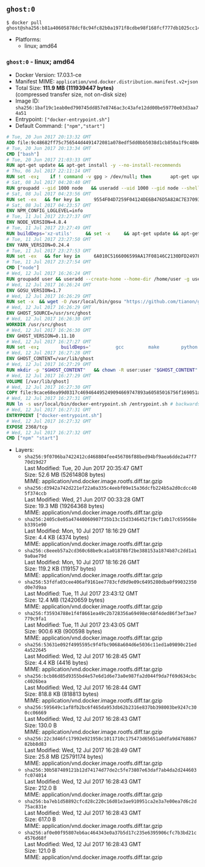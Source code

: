 ## `ghost:0`

```console
$ docker pull ghost@sha256:b81a40605878dcf8c94fc82b0a1971f8cdbe98f168fcf777db1025cc14a0692a
```

-	Platforms:
	-	linux; amd64

### `ghost:0` - linux; amd64

-	Docker Version: 17.03.1-ce
-	Manifest MIME: `application/vnd.docker.distribution.manifest.v2+json`
-	Total Size: **111.9 MB (111939447 bytes)**  
	(compressed transfer size, not on-disk size)
-	Image ID: `sha256:1baf19c1eab0ed790745dd857e8746ac3c43afe12dd00be59770e03d3aa74a51`
-	Entrypoint: `["docker-entrypoint.sh"]`
-	Default Command: `["npm","start"]`

```dockerfile
# Tue, 20 Jun 2017 20:13:32 GMT
ADD file:9c48682ff75c756544d4491472081a078edf5dd0bb5038d1cb850a1f9c480e3e in / 
# Tue, 20 Jun 2017 20:13:34 GMT
CMD ["bash"]
# Tue, 20 Jun 2017 21:03:33 GMT
RUN apt-get update && apt-get install -y --no-install-recommends 		ca-certificates 		curl 		wget 	&& rm -rf /var/lib/apt/lists/*
# Thu, 06 Jul 2017 22:11:14 GMT
RUN set -ex; 	if ! command -v gpg > /dev/null; then 		apt-get update; 		apt-get install -y --no-install-recommends 			gnupg2 			dirmngr 		; 		rm -rf /var/lib/apt/lists/*; 	fi
# Sat, 08 Jul 2017 04:20:40 GMT
RUN groupadd --gid 1000 node   && useradd --uid 1000 --gid node --shell /bin/bash --create-home node
# Sat, 08 Jul 2017 04:23:56 GMT
RUN set -ex   && for key in     9554F04D7259F04124DE6B476D5A82AC7E37093B     94AE36675C464D64BAFA68DD7434390BDBE9B9C5     FD3A5288F042B6850C66B31F09FE44734EB7990E     71DCFD284A79C3B38668286BC97EC7A07EDE3FC1     DD8F2338BAE7501E3DD5AC78C273792F7D83545D     B9AE9905FFD7803F25714661B63B535A4C206CA9     C4F0DFFF4E8C1A8236409D08E73BC641CC11F4C8     56730D5401028683275BD23C23EFEFE93C4CFFFE   ; do     gpg --keyserver pgp.mit.edu --recv-keys "$key" ||     gpg --keyserver keyserver.pgp.com --recv-keys "$key" ||     gpg --keyserver ha.pool.sks-keyservers.net --recv-keys "$key" ;   done
# Sat, 08 Jul 2017 04:23:57 GMT
ENV NPM_CONFIG_LOGLEVEL=info
# Tue, 11 Jul 2017 23:27:37 GMT
ENV NODE_VERSION=4.8.4
# Tue, 11 Jul 2017 23:27:49 GMT
RUN buildDeps='xz-utils'     && set -x     && apt-get update && apt-get install -y $buildDeps --no-install-recommends     && rm -rf /var/lib/apt/lists/*     && curl -SLO "https://nodejs.org/dist/v$NODE_VERSION/node-v$NODE_VERSION-linux-x64.tar.xz"     && curl -SLO --compressed "https://nodejs.org/dist/v$NODE_VERSION/SHASUMS256.txt.asc"     && gpg --batch --decrypt --output SHASUMS256.txt SHASUMS256.txt.asc     && grep " node-v$NODE_VERSION-linux-x64.tar.xz\$" SHASUMS256.txt | sha256sum -c -     && tar -xJf "node-v$NODE_VERSION-linux-x64.tar.xz" -C /usr/local --strip-components=1     && rm "node-v$NODE_VERSION-linux-x64.tar.xz" SHASUMS256.txt.asc SHASUMS256.txt     && apt-get purge -y --auto-remove $buildDeps     && ln -s /usr/local/bin/node /usr/local/bin/nodejs
# Tue, 11 Jul 2017 23:27:50 GMT
ENV YARN_VERSION=0.24.4
# Tue, 11 Jul 2017 23:27:53 GMT
RUN set -ex   && for key in     6A010C5166006599AA17F08146C2130DFD2497F5   ; do     gpg --keyserver pgp.mit.edu --recv-keys "$key" ||     gpg --keyserver keyserver.pgp.com --recv-keys "$key" ||     gpg --keyserver ha.pool.sks-keyservers.net --recv-keys "$key" ;   done   && curl -fSLO --compressed "https://yarnpkg.com/downloads/$YARN_VERSION/yarn-v$YARN_VERSION.tar.gz"   && curl -fSLO --compressed "https://yarnpkg.com/downloads/$YARN_VERSION/yarn-v$YARN_VERSION.tar.gz.asc"   && gpg --batch --verify yarn-v$YARN_VERSION.tar.gz.asc yarn-v$YARN_VERSION.tar.gz   && mkdir -p /opt/yarn   && tar -xzf yarn-v$YARN_VERSION.tar.gz -C /opt/yarn --strip-components=1   && ln -s /opt/yarn/bin/yarn /usr/local/bin/yarn   && ln -s /opt/yarn/bin/yarn /usr/local/bin/yarnpkg   && rm yarn-v$YARN_VERSION.tar.gz.asc yarn-v$YARN_VERSION.tar.gz
# Tue, 11 Jul 2017 23:27:54 GMT
CMD ["node"]
# Wed, 12 Jul 2017 16:26:24 GMT
RUN groupadd user && useradd --create-home --home-dir /home/user -g user user
# Wed, 12 Jul 2017 16:26:24 GMT
ENV GOSU_VERSION=1.7
# Wed, 12 Jul 2017 16:26:29 GMT
RUN set -x 	&& wget -O /usr/local/bin/gosu "https://github.com/tianon/gosu/releases/download/$GOSU_VERSION/gosu-$(dpkg --print-architecture)" 	&& wget -O /usr/local/bin/gosu.asc "https://github.com/tianon/gosu/releases/download/$GOSU_VERSION/gosu-$(dpkg --print-architecture).asc" 	&& export GNUPGHOME="$(mktemp -d)" 	&& gpg --keyserver ha.pool.sks-keyservers.net --recv-keys B42F6819007F00F88E364FD4036A9C25BF357DD4 	&& gpg --batch --verify /usr/local/bin/gosu.asc /usr/local/bin/gosu 	&& rm -r "$GNUPGHOME" /usr/local/bin/gosu.asc 	&& chmod +x /usr/local/bin/gosu 	&& gosu nobody true
# Wed, 12 Jul 2017 16:26:29 GMT
ENV GHOST_SOURCE=/usr/src/ghost
# Wed, 12 Jul 2017 16:26:30 GMT
WORKDIR /usr/src/ghost
# Wed, 12 Jul 2017 16:26:30 GMT
ENV GHOST_VERSION=0.11.10
# Wed, 12 Jul 2017 16:27:27 GMT
RUN set -ex; 		buildDeps=' 		gcc 		make 		python 		unzip 	'; 	apt-get update; 	apt-get install -y $buildDeps --no-install-recommends; 	rm -rf /var/lib/apt/lists/*; 		wget -O ghost.zip "https://github.com/TryGhost/Ghost/releases/download/${GHOST_VERSION}/Ghost-${GHOST_VERSION}.zip"; 	unzip ghost.zip; 		npm install --production; 		apt-get purge -y --auto-remove $buildDeps; 		rm ghost.zip; 	npm cache clean; 	rm -rf /tmp/npm*
# Wed, 12 Jul 2017 16:27:28 GMT
ENV GHOST_CONTENT=/var/lib/ghost
# Wed, 12 Jul 2017 16:27:29 GMT
RUN mkdir -p "$GHOST_CONTENT" 	&& chown -R user:user "$GHOST_CONTENT" 	&& ln -s "$GHOST_CONTENT/config.js" "$GHOST_SOURCE/config.js"
# Wed, 12 Jul 2017 16:27:29 GMT
VOLUME [/var/lib/ghost]
# Wed, 12 Jul 2017 16:27:30 GMT
COPY file:9cace68ea99d0317c469464495249094669747893a60585016756f169051a609 in /usr/local/bin/ 
# Wed, 12 Jul 2017 16:27:31 GMT
RUN ln -s usr/local/bin/docker-entrypoint.sh /entrypoint.sh # backwards compat
# Wed, 12 Jul 2017 16:27:31 GMT
ENTRYPOINT ["docker-entrypoint.sh"]
# Wed, 12 Jul 2017 16:27:32 GMT
EXPOSE 2368/tcp
# Wed, 12 Jul 2017 16:27:32 GMT
CMD ["npm" "start"]
```

-	Layers:
	-	`sha256:9f0706ba7422412cd468804fee456786f88bed94bf9aea6dde2a47f770d19d27`  
		Last Modified: Tue, 20 Jun 2017 20:35:47 GMT  
		Size: 52.6 MB (52614808 bytes)  
		MIME: application/vnd.docker.image.rootfs.diff.tar.gzip
	-	`sha256:d3942a742d221ef22a0a335c4eebf09e15a36dcfb224b5a2d0cdcc405f374ccb`  
		Last Modified: Wed, 21 Jun 2017 00:33:28 GMT  
		Size: 19.3 MB (19264368 bytes)  
		MIME: application/vnd.docker.image.rootfs.diff.tar.gzip
	-	`sha256:2405c8e05a47440060907f35b13c15d3346452f19cf1db17c659568eb3391e90`  
		Last Modified: Mon, 10 Jul 2017 18:16:29 GMT  
		Size: 4.4 KB (4374 bytes)  
		MIME: application/vnd.docker.image.rootfs.diff.tar.gzip
	-	`sha256:c8eeeb57a2cd360c68be9ca1a01878bf2be388153a1874b87c2dd1a19a0ae79d`  
		Last Modified: Mon, 10 Jul 2017 18:16:26 GMT  
		Size: 119.2 KB (119157 bytes)  
		MIME: application/vnd.docker.image.rootfs.diff.tar.gzip
	-	`sha256:53fdfa03cee406af9161ee7783cfd9d9e09c6495280dba0f99032350d0e7d9aa`  
		Last Modified: Tue, 11 Jul 2017 23:43:12 GMT  
		Size: 12.4 MB (12420659 bytes)  
		MIME: application/vnd.docker.image.rootfs.diff.tar.gzip
	-	`sha256:f35934788e1f4f8661ea49c2b728356a69498ec68f4ded86f3ef3ae7779c9fa1`  
		Last Modified: Tue, 11 Jul 2017 23:43:05 GMT  
		Size: 900.6 KB (900598 bytes)  
		MIME: application/vnd.docker.image.rootfs.diff.tar.gzip
	-	`sha256:53631e092f4995595c9f4fbc9068a604d6e5036c11ed1a09890c21ed4a522645`  
		Last Modified: Wed, 12 Jul 2017 16:28:45 GMT  
		Size: 4.4 KB (4416 bytes)  
		MIME: application/vnd.docker.image.rootfs.diff.tar.gzip
	-	`sha256:bcb86d85d9355bd4e57e6d1d6e73a0e987fa2d044f9da7f69d634cbcc4026bea`  
		Last Modified: Wed, 12 Jul 2017 16:28:44 GMT  
		Size: 818.8 KB (818813 bytes)  
		MIME: application/vnd.docker.image.rootfs.diff.tar.gzip
	-	`sha256:595649c1af8fb2bc6f465da953db62b2316e837bb398003be9247c300cc06669`  
		Last Modified: Wed, 12 Jul 2017 16:28:43 GMT  
		Size: 130.0 B  
		MIME: application/vnd.docker.image.rootfs.diff.tar.gzip
	-	`sha256:22c3d46fc17992e921958c1011710c175473d65651a0dfa9d476886782bb8d83`  
		Last Modified: Wed, 12 Jul 2017 16:28:49 GMT  
		Size: 25.8 MB (25791174 bytes)  
		MIME: application/vnd.docker.image.rootfs.diff.tar.gzip
	-	`sha256:30b587489121b12d74174d77de2c5fe73807e63daf7ab4da2d244603fc074014`  
		Last Modified: Wed, 12 Jul 2017 16:28:43 GMT  
		Size: 212.0 B  
		MIME: application/vnd.docker.image.rootfs.diff.tar.gzip
	-	`sha256:ba7eb1d58892cfcd28c220c16d01e3ae910951ca2e3a7e00ea7d6c2d75ac831e`  
		Last Modified: Wed, 12 Jul 2017 16:28:43 GMT  
		Size: 617.0 B  
		MIME: application/vnd.docker.image.rootfs.diff.tar.gzip
	-	`sha256:af0e00f95807eb6ac464343e0a37b5d17c235e6395906cfc7b3bd21c4576d68f`  
		Last Modified: Wed, 12 Jul 2017 16:28:43 GMT  
		Size: 121.0 B  
		MIME: application/vnd.docker.image.rootfs.diff.tar.gzip
